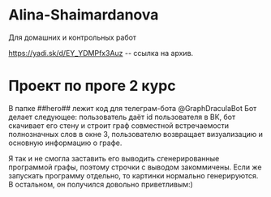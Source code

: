 # Alina-Shaimardanova
Для домашних и контрольных работ

https://yadi.sk/d/EY_YDMPfx3Auz -- ссылка на архив.

Проект по проге 2 курс
=====
В папке ##hero## лежит код для телеграм-бота @GraphDraculaBot
Бот делает следующее: пользователь даёт id пользователя в ВК, бот скачивает его стену и строит граф совместной встречаемости полнозначных слов в окне 3, пользователю возвращает визуализацию и основную информацию о графе.

Я так и не смогла заставить его выводить сгенерированные программой графы, поэтому строчки с выводом закоммичены. Если же запускать программу отдельно, то картинки нормально генерируются.
В остальном, он получился довольно приветливым:)
